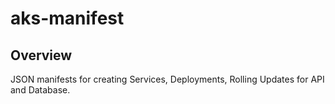 # aks-manifest

## Overview

JSON manifests for creating Services, Deployments, Rolling Updates for API and Database.